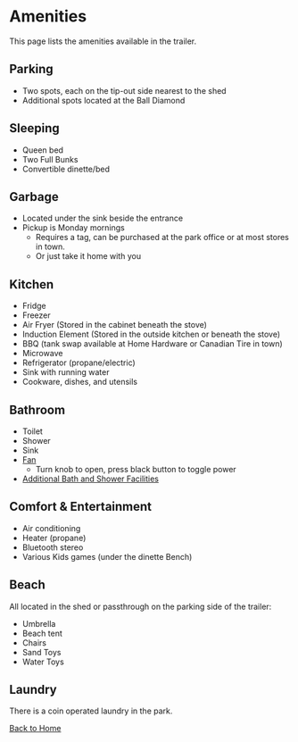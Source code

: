 # Amenities

This page lists the amenities available in the trailer.

## Parking

- Two spots, each on the tip-out side nearest to the shed
- Additional spots located at the Ball Diamond

## Sleeping

- Queen bed
- Two Full Bunks
- Convertible dinette/bed

## Garbage

- Located under the sink beside the entrance
- Pickup is Monday mornings
  - Requires a tag, can be purchased at the park office or at most stores in town.
  - Or just take it home with you

## Kitchen

- Fridge
- Freezer
- Air Fryer (Stored in the cabinet beneath the stove)
- Induction Element (Stored in the outside kitchen or beneath the stove)
- BBQ (tank swap available at Home Hardware or Canadian Tire in town)
- Microwave
- Refrigerator (propane/electric)
- Sink with running water
- Cookware, dishes, and utensils

## Bathroom

- Toilet
- Shower
- Sink
- [Fan](bathroom-fan.jpg)
  - Turn knob to open, press black button to toggle power
- [Additional Bath and Shower Facilities](additional-bath-facilities.md)

## Comfort & Entertainment

- Air conditioning
- Heater (propane)
- Bluetooth stereo
- Various Kids games (under the dinette Bench)

## Beach

All located in the shed or passthrough on the parking side of the trailer:

- Umbrella
- Beach tent
- Chairs
- Sand Toys
- Water Toys

## Laundry

There is a coin operated laundry in the park.

[Back to Home](index.md)
